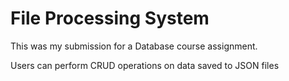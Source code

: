# File Processing System

This was my submission for a Database course assignment.

Users can perform CRUD operations on data saved to JSON files
